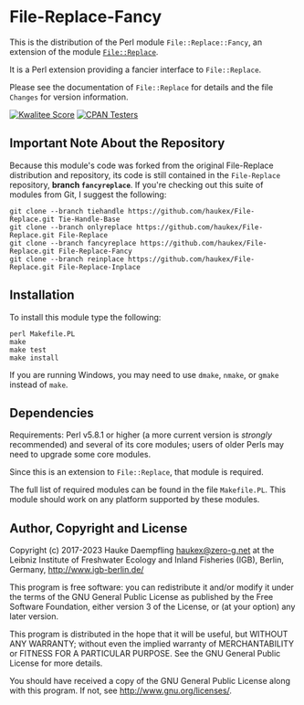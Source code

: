File-Replace-Fancy
==================

This is the distribution of the Perl module `File::Replace::Fancy`,
an extension of the module
[`File::Replace`](https://metacpan.org/pod/File::Replace).

It is a Perl extension providing a fancier interface to `File::Replace`.

Please see the documentation of `File::Replace` for details
and the file `Changes` for version information.

[![Kwalitee Score](https://cpants.cpanauthors.org/dist/File-Replace-Fancy.svg)](https://cpants.cpanauthors.org/dist/File-Replace-Fancy)
[![CPAN Testers](https://badges.zero-g.net/cpantesters/File-Replace-Fancy.svg)](http://matrix.cpantesters.org/?dist=File-Replace-Fancy)

Important Note About the Repository
-----------------------------------

Because this module's code was forked from the original File-Replace
distribution and repository, its code is still contained in the
`File-Replace` repository, **branch `fancyreplace`**. If you're
checking out this suite of modules from Git, I suggest the following:

	git clone --branch tiehandle https://github.com/haukex/File-Replace.git Tie-Handle-Base
	git clone --branch onlyreplace https://github.com/haukex/File-Replace.git File-Replace
	git clone --branch fancyreplace https://github.com/haukex/File-Replace.git File-Replace-Fancy
	git clone --branch reinplace https://github.com/haukex/File-Replace.git File-Replace-Inplace

Installation
------------

To install this module type the following:

	perl Makefile.PL
	make
	make test
	make install

If you are running Windows, you may need to use `dmake`, `nmake`, or `gmake`
instead of `make`.

Dependencies
------------

Requirements: Perl v5.8.1 or higher (a more current version is *strongly*
recommended) and several of its core modules; users of older Perls may need
to upgrade some core modules.

Since this is an extension to `File::Replace`, that module is required.

The full list of required modules can be found in the file `Makefile.PL`.
This module should work on any platform supported by these modules.

Author, Copyright and License
-----------------------------

Copyright (c) 2017-2023 Hauke Daempfling <haukex@zero-g.net>
at the Leibniz Institute of Freshwater Ecology and Inland Fisheries (IGB),
Berlin, Germany, <http://www.igb-berlin.de/>

This program is free software: you can redistribute it and/or modify
it under the terms of the GNU General Public License as published by
the Free Software Foundation, either version 3 of the License, or
(at your option) any later version.

This program is distributed in the hope that it will be useful,
but WITHOUT ANY WARRANTY; without even the implied warranty of
MERCHANTABILITY or FITNESS FOR A PARTICULAR PURPOSE. See the
GNU General Public License for more details.

You should have received a copy of the GNU General Public License
along with this program. If not, see <http://www.gnu.org/licenses/>.

